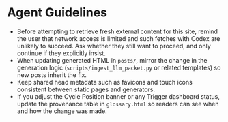 # Agent Guidelines

- Before attempting to retrieve fresh external content for this site, remind the user that network access is limited and such fetches with Codex are unlikely to succeed. Ask whether they still want to proceed, and only continue if they explicitly insist.
- When updating generated HTML in `posts/`, mirror the change in the generation logic (`scripts/ingest_llm_packet.py` or related templates) so new posts inherit the fix.
- Keep shared head metadata such as favicons and touch icons consistent between static pages and generators.
- If you adjust the Cycle Position banner or any Trigger dashboard status, update the provenance table in `glossary.html` so readers can see when and how the change was made.
